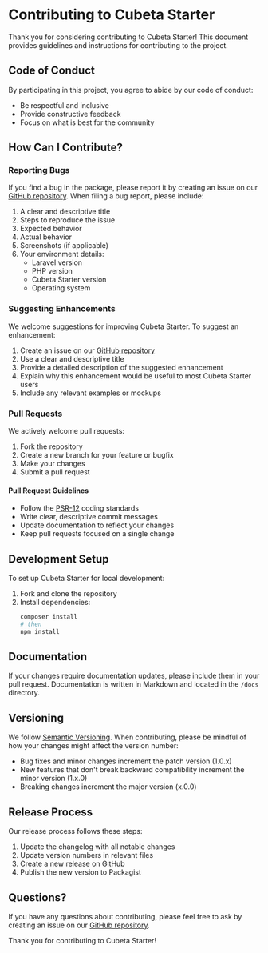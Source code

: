 # Contributing to Cubeta Starter

Thank you for considering contributing to Cubeta Starter! This document provides guidelines and instructions for contributing to the project.

## Code of Conduct

By participating in this project, you agree to abide by our code of conduct:

- Be respectful and inclusive
- Provide constructive feedback
- Focus on what is best for the community

## How Can I Contribute?

### Reporting Bugs

If you find a bug in the package, please report it by creating an issue on our [GitHub repository](https://github.com/cubeta-io/cubeta-starter/issues). When filing a bug report, please include:

1. A clear and descriptive title
2. Steps to reproduce the issue
3. Expected behavior
4. Actual behavior
5. Screenshots (if applicable)
6. Your environment details:
   - Laravel version
   - PHP version
   - Cubeta Starter version
   - Operating system

### Suggesting Enhancements

We welcome suggestions for improving Cubeta Starter. To suggest an enhancement:

1. Create an issue on our [GitHub repository](https://github.com/cubeta-io/cubeta-starter/issues)
2. Use a clear and descriptive title
3. Provide a detailed description of the suggested enhancement
4. Explain why this enhancement would be useful to most Cubeta Starter users
5. Include any relevant examples or mockups

### Pull Requests

We actively welcome pull requests:

1. Fork the repository
2. Create a new branch for your feature or bugfix
3. Make your changes
4. Submit a pull request

#### Pull Request Guidelines

- Follow the [PSR-12](https://www.php-fig.org/psr/psr-12/) coding standards
- Write clear, descriptive commit messages
- Update documentation to reflect your changes
- Keep pull requests focused on a single change

## Development Setup

To set up Cubeta Starter for local development:

1. Fork and clone the repository
2. Install dependencies:
   ```bash
   composer install
   # then
   npm install
   ```

## Documentation

If your changes require documentation updates, please include them in your pull request. Documentation is written in Markdown and located in the `/docs` directory.

## Versioning

We follow [Semantic Versioning](https://semver.org/). When contributing, please be mindful of how your changes might affect the version number:

- Bug fixes and minor changes increment the patch version (1.0.x)
- New features that don't break backward compatibility increment the minor version (1.x.0)
- Breaking changes increment the major version (x.0.0)

## Release Process

Our release process follows these steps:

1. Update the changelog with all notable changes
2. Update version numbers in relevant files
3. Create a new release on GitHub
4. Publish the new version to Packagist

## Questions?

If you have any questions about contributing, please feel free to ask by creating an issue on our [GitHub repository](https://github.com/cubeta-io/cubeta-starter/issues).

Thank you for contributing to Cubeta Starter!